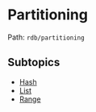 # Partitioning

Path: `rdb/partitioning`

## Subtopics
- [Hash](./hash/README.md)
- [List](./list/README.md)
- [Range](./range/README.md)
